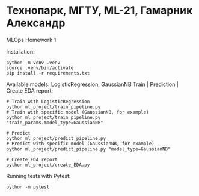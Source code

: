 Технопарк, МГТУ, ML-21, Гамарник Александр
===================================

MLOps Homework 1

Installation:
~~~
python -m venv .venv
source .venv/bin/activate
pip install -r requirements.txt
~~~

Available models: LogisticRegression, GaussianNB
Train | Prediction | Create EDA report:
~~~
# Train with LogisticRegression
python ml_project/train_pipeline.py
# Train with specific model (GaussianNB, for example)
python ml_project/train_pipeline.py "train_params.model_type=GaussianNB"

# Predict
python ml_project/predict_pipeline.py
# Predict with specific model (GaussianNB, for example)
python ml_project/predict_pipeline.py "model_type=GaussianNB"

# Create EDA report
python ml_project/create_EDA.py
~~~

Running tests with Pytest:
~~~
python -m pytest
~~~